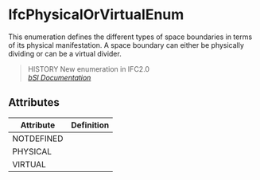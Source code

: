 IfcPhysicalOrVirtualEnum
========================
This enumeration defines the different types of space boundaries in terms of
its physical manifestation. A space boundary can either be physically dividing
or can be a virtual divider.  
  
> HISTORY  New enumeration in IFC2.0  
[ _bSI
Documentation_](https://standards.buildingsmart.org/IFC/DEV/IFC4_2/FINAL/HTML/schema/ifcproductextension/lexical/ifcphysicalorvirtualenum.htm)


Attributes
----------
| Attribute   | Definition   |
|-------------|--------------|
| NOTDEFINED  |              |
| PHYSICAL    |              |
| VIRTUAL     |              |
